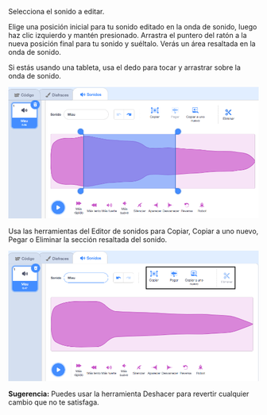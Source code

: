 Selecciona el sonido a editar.

Elige una posición inicial para tu sonido editado en la onda de sonido, luego haz clic izquierdo y mantén presionado. Arrastra el puntero del ratón a la nueva posición final para tu sonido y suéltalo. Verás un área resaltada en la onda de sonido.

Si estás usando una tableta, usa el dedo para tocar y arrastrar sobre la onda de sonido.

![La onda de sonido en el Editor de sonidos con la sección central resaltada.](images/trim-sound.png)

Usa las herramientas del Editor de sonidos para Copiar, Copiar a uno nuevo, Pegar o Eliminar la sección resaltada del sonido.

![Las herramientas del editor resaltadas con la nueva onda de sonido que muestra que la sección ha sido eliminada.](images/deleted-sound.png)

**Sugerencia:** Puedes usar la herramienta Deshacer para revertir cualquier cambio que no te satisfaga. 
